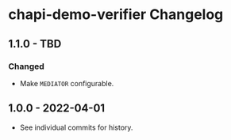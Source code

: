 # chapi-demo-verifier Changelog

## 1.1.0 - TBD

### Changed
- Make `MEDIATOR` configurable.

## 1.0.0 - 2022-04-01

- See individual commits for history.

